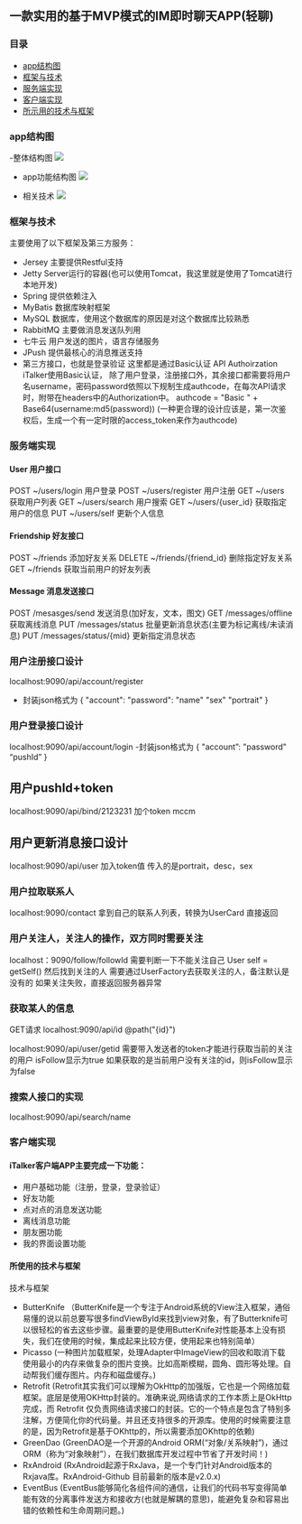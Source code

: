 ## 一款实用的基于MVP模式的IM即时聊天APP(轻聊)


### 目录
* [app结构图](#app结构图)
* [框架与技术](#框架与技术)
* [服务端实现](#服务端实现)
* [客户端实现](#客户端实现)
* [所示用的技术与框架](#所使用的技术与框架)



### app结构图

-整体结构图
![](https://github.com/jackytallow/ITalker-master/blob/master/%E9%A1%B9%E7%9B%AE%E8%B5%84%E6%96%99/%E7%BB%93%E6%9E%84%E5%9B%BE/%E6%95%B4%E4%BD%93%E6%9E%B6%E6%9E%84.png)


- app功能结构图
![](https://github.com/jackytallow/ITalker-master/blob/master/%E9%A1%B9%E7%9B%AE%E8%B5%84%E6%96%99/%E7%BB%93%E6%9E%84%E5%9B%BE/app%E5%8A%9F%E8%83%BD%E7%BB%93%E6%9E%84%E5%9B%BE.png)

- 相关技术
![](https://github.com/jackytallow/ITalker-master/blob/master/%E9%A1%B9%E7%9B%AE%E8%B5%84%E6%96%99/%E7%BB%93%E6%9E%84%E5%9B%BE/%E7%9B%B8%E5%85%B3%E6%8A%80%E6%9C%AF.png)


### 框架与技术

主要使用了以下框架及第三方服务：

- Jersey 主要提供Restful支持
- Jetty Server运行的容器(也可以使用Tomcat，我这里就是使用了Tomcat进行本地开发)
- Spring 提供依赖注入
- MyBatis 数据库映射框架
- MySQL 数据库，使用这个数据库的原因是对这个数据库比较熟悉
- RabbitMQ 主要做消息发送队列用
- 七牛云 用户发送的图片，语言存储服务
- JPush 提供最核心的消息推送支持
 - 第三方接口，也就是登录验证
这里都是通过Basic认证
API
Authoirzation
iTalker使用Basic认证， 除了用户登录，注册接口外，其余接口都需要将用户名username，密码password依照以下规制生成authcode，在每次API请求时，附带在headers中的Authorization中。
authcode = "Basic " + Base64(username:md5(password))
(一种更合理的设计应该是，第一次鉴权后，生成一个有一定时限的access_token来作为authcode)

### 服务端实现

#### User 用户接口
POST ~/users/login 用户登录
POST ~/users/register 用户注册
GET ~/users 获取用户列表
GET ~/users/search 用户搜索 GET ~/users/{user_id} 获取指定用户的信息
PUT ~/users/self 更新个人信息

#### Friendship 好友接口
POST ~/friends 添加好友关系
DELETE ~/friends/{friend_id} 删除指定好友关系
GET ~/friends 获取当前用户的好友列表

#### Message 消息发送接口
POST /mesasges/send 发送消息(加好友，文本，图文)
GET /messages/offline 获取离线消息
PUT /messages/status 批量更新消息状态(主要为标记离线/未读消息)
PUT /messages/status/{mid} 更新指定消息状态


### 用户注册接口设计
localhost:9090/api/account/register
- 封装json格式为
{
	"account":
	"password":
	"name"
	"sex"
	"portrait"
}

### 用户登录接口设计
localhost:9090/api/account/login
-封装json格式为
{
	"account”:
	"password"
	“pushId”
}

## 用户pushId+token
localhost:9090/api/bind/2123231
加个token
mccm

## 用户更新消息接口设计
localhost:9090/api/user
加入token值
传入的是portrait，desc，sex


### 用户拉取联系人
localhost:9090/contact
拿到自己的联系人列表，转换为UserCard
直接返回

### 用户关注人，关注人的操作，双方同时需要关注
localhost：9090/follow/followId
需要判断一下不能关注自己
User self = getSelf()
然后找到关注的人
需要通过UserFactory去获取关注的人，备注默认是没有的
如果关注失败，直接返回服务器异常

### 获取某人的信息
GET请求
localhost:9090/api/id
@path("{id}")

localhost:9090/api/user/getid
需要带入发送者的token才能进行获取当前的关注的用户
isFollow显示为true
如果获取的是当前用户没有关注的id，则isFollow显示为false

### 搜索人接口的实现
localhost:9090/api/search/name


### 客户端实现

#### iTalker客户端APP主要完成一下功能：
 -  用户基础功能（注册，登录，登录验证）
 - 好友功能
 - 点对点的消息发送功能
  - 离线消息功能
  - 朋友圈功能
  - 我的界面设置功能


#### 所使用的技术与框架


技术与框架
- ButterKnife
     （ButterKnife是一个专注于Android系统的View注入框架，通俗易懂的说以前总要写很多findViewById来找到view对象，有了Butterknife可以很轻松的省去这些步骤。最重要的是使用ButterKnife对性能基本上没有损失，我们在使用的时候，集成起来比较方便，使用起来也特别简单）
- Picasso
      (一种图片加载框架，处理Adapter中ImageView的回收和取消下载
     使用最小的内存来做复杂的图片变换。比如高斯模糊，圆角、圆形等处理。自动帮我们缓存图片。内存和磁盘缓存。)
- Retrofit
      (Retrofit其实我们可以理解为OkHttp的加强版，它也是一个网络加载框架。底层是使用OKHttp封装的。准确来说,网络请求的工作本质上是OkHttp完成，而 Retrofit 仅负责网络请求接口的封装。它的一个特点是包含了特别多注解，方便简化你的代码量。并且还支持很多的开源库。使用的时候需要注意的是，因为Retrofit是基于OKhttp的，所以需要添加OKhttp的依赖)
- GreenDao
      (GreenDAO是一个开源的Android ORM(“对象/关系映射”)，通过ORM（称为“对象映射”），在我们数据库开发过程中节省了开发时间！)
- RxAndroid
      (RxAndroid起源于RxJava，是一个专门针对Android版本的Rxjava库。RxAndroid-Github 目前最新的版本是v2.0.x)
 - EventBus
       (EventBus能够简化各组件间的通信，让我们的代码书写变得简单能有效的分离事件发送方和接收方(也就是解耦的意思)，能避免复杂和容易出错的依赖性和生命周期问题。)
